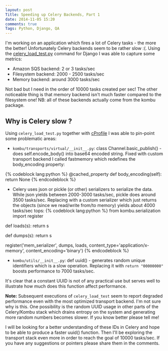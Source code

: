 ```yaml
---
layout: post
Title: Speeding up Celery Backends, Part 1
date: 2014-11-05 15:20
comments: true
Tags: Python, Django, QA
---
```


I'm working on an application which fires a lot of Celery tasks - the more
the better! Unfortunately Celery backends seem to be rather slow :(.
Using the [celery_load_test.py](https://gist.github.com/atodorov/0156cc41491a5e1ff953)
command for Django I was able to capture some metrics:

* Amazon SQS backend: 2 or 3 tasks/sec
* Filesystem backend: 2000 - 2500 tasks/sec
* Memory backend: around 3000 tasks/sec

Not bad but I need in the order of 10000 tasks created per sec!
The other noticeable thing is that memory backend isn't much faster compared to
the filesystem one! NB: all of these backends actually come from the kombu package.

Why is Celery slow ?
--------------------

Using `celery_load_test.py` together with 
[cProfile](/blog/2014/11/05/performance-profiling-in-python-with-cprofile/) I
was able to pin-point some problematic areas:

* `kombu/transports/virtual/__init__.py`: class Channel.basic_publish() - does
self.encode_body() into base64 encoded string. Fixed with custom transport backend
I called fastmemory which redefines the body_encoding property:

{% codeblock lang:python %}
    @cached_property
    def body_encoding(self):
        return None
{% endcodeblock %}

* Celery uses json or pickle (or other) serializers to serialize the data.
While json yields between 2000-3000 tasks/sec, pickle does around 3500 tasks/sec.
Replacing with a custom serializer which just returns
the objects (since we read/write from/to memory) yields about 4000 tasks/sec tops:
{% codeblock lang:python %}
from kombu.serialization import register

def loads(s):
    return s

def dumps(s):
    return s

register('mem_serializer', dumps, loads,
        content_type='application/x-memory',
        content_encoding='binary')
{% endcodeblock %}

* `kombu/utils/__init__.py`: def uuid() - generates random unique identifiers
which is a slow operation. Replacing it with `return "00000000"` boosts performance
to 7000 tasks/sec.

It's clear that a constant UUID is not of any practical use but serves well to illustrate
how much does this function affect performance. 

**Note:**
Subsequent executions of `celery_load_test` seem to report degraded performance even with
the most optimized transport backend. I'm not sure why is this. One possibility is the random
UUID usage in other parts of the Celery/Kombu stack which drains entropy on the system and
generating more random numbers becomes slower. If you know better please tell me!

I will be looking for a better understanding
of these IDs in Celery and hope to be able to produce a faster uuid() function. Then I'll be
exploring the transport stack even more in order to reach the goal of 10000 tasks/sec.
If you have any suggestions or pointers please share them in the comments.

